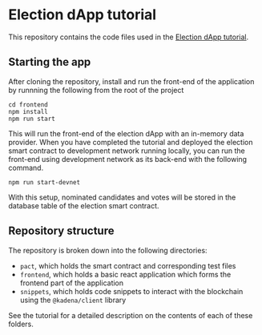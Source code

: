 # Election dApp tutorial

This repository contains the code files used in the
[Election dApp tutorial](https://docs.kadena.io/build/guides/election-dapp-tutorial).

## Starting the app

After cloning the repository, install and run the front-end of the application by
runnning the following from the root of the project

```
cd frontend
npm install
npm run start
```

This will run the front-end of the election dApp with an in-memory data provider. When
you have completed the tutorial and deployed the election smart contract to development network running locally,
you can run the front-end using development network as its back-end with the following command.

```
npm run start-devnet
```

With this setup, nominated candidates and votes will be stored in the database table
of the election smart contract.

## Repository structure

The repository is broken down into the following directories:

- `pact`, which holds the smart contract and corresponding test files
- `frontend`, which holds a basic react application which forms the frontend part of the application
- `snippets`, which holds code snippets to interact with the blockchain using the `@kadena/client` library

See the tutorial for a detailed description on the contents of each of these folders.
